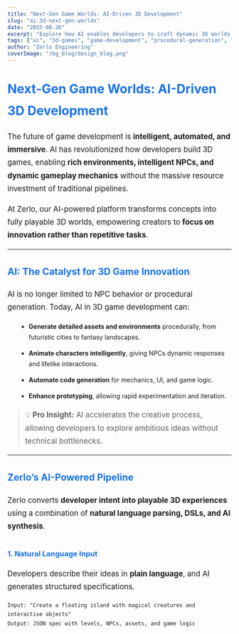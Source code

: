 ```yaml
---
title: "Next-Gen Game Worlds: AI-Driven 3D Development"
slug: "ai-3d-next-gen-worlds"
date: "2025-08-26"
excerpt: "Explore how AI enables developers to craft dynamic 3D worlds, automate asset creation, and design intelligent gameplay, transforming the future of game development."
tags: ["ai", "3d-games", "game-development", "procedural-generation", "dsl", "interactive-worlds", "innovation", "technology"]
author: "Zerlo Engineering"
coverImage: "/bg_blog/design_blog.png"
---
```


<style>
/* Blog styling */
body { font-family: "Inter", sans-serif; color: #1c1c1c; line-height: 1.75; }
h1, h2, h3 { color: #1a73e8; margin-top: 2rem; }
p { margin: 1rem 0; font-size: 1.05rem; }
ul { margin-left: 1.5rem; }
li { margin-bottom: 0.7rem; }
.code-block { 
  background-color: #f5f5f5; 
  border-left: 4px solid #1a73e8; 
  padding: 1rem; 
  font-family: "Courier New", monospace; 
  margin: 1rem 0; 
  border-radius: 6px;
  overflow-x: auto;
}
.callout { 
  border-left: 4px solid #1a73e8; 
  background-color: #e8f0fe; 
  padding: 1rem; 
  margin: 1.5rem 0; 
  border-radius: 6px; 
  font-weight: 500;
}
</style>

# Next-Gen Game Worlds: AI-Driven 3D Development

The future of game development is **intelligent, automated, and immersive**. AI has revolutionized how developers build 3D games, enabling **rich environments, intelligent NPCs, and dynamic gameplay mechanics** without the massive resource investment of traditional pipelines.  

At Zerlo, our AI-powered platform transforms concepts into fully playable 3D worlds, empowering creators to **focus on innovation rather than repetitive tasks**.

---

## AI: The Catalyst for 3D Game Innovation

AI is no longer limited to NPC behavior or procedural generation. Today, AI in 3D game development can:

- **Generate detailed assets and environments** procedurally, from futuristic cities to fantasy landscapes.  
- **Animate characters intelligently**, giving NPCs dynamic responses and lifelike interactions.  
- **Automate code generation** for mechanics, UI, and game logic.  
- **Enhance prototyping**, allowing rapid experimentation and iteration.

> 💡 **Pro Insight:** AI accelerates the creative process, allowing developers to explore ambitious ideas without technical bottlenecks.

---

## Zerlo’s AI-Powered Pipeline

Zerlo converts **developer intent into playable 3D experiences** using a combination of **natural language parsing, DSLs, and AI synthesis**.

### 1. Natural Language Input
Developers describe their ideas in **plain language**, and AI generates structured specifications.

```text
Input: "Create a floating island with magical creatures and interactive objects"
Output: JSON spec with levels, NPCs, assets, and game logic
